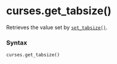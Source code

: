 # curses.get_tabsize()

Retrieves the value set by [`set_tabsize()`](/modules/curses/set_tabsize.md).

### Syntax

```python
curses.get_tabsize()
```